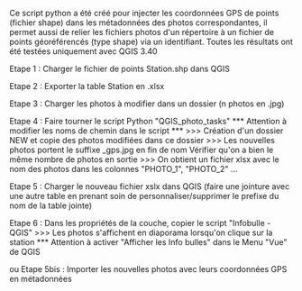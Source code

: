 Ce script python a été créé pour injecter les coordonnées GPS de points (fichier shape) dans les métadonnées des photos correspondantes, il permet aussi de relier les fichiers photos d'un répertoire à un fichier de points géoréférencés (type shape) via un identifiant.
Toutes les résultats ont été testées uniquement avec QGIS 3.40
 
Etape 1 : Charger le fichier de points Station.shp dans QGIS
 
Etape 2 : Exporter la table Station en .xlsx

Etape 3 : Charger les photos à modifier dans un dossier (n photos en .jpg)

Etape 4 : Faire tourner le script Python "QGIS_photo_tasks"
	  *** Attention à modifier les noms de chemin dans le script ***
	  >>> Création d'un dossier NEW et copie des photos modifiées dans ce dossier
	  >>> Les nouvelles photos portent le suffixe _gps.jpg en fin de nom
	  Vérifier qu'on a bien le même nombre de photos en sortie
	  >>> On obtient un fichier xlsx avec le nom des photos dans les colonnes "PHOTO_1", "PHOTO_2" ...

Etape 5 : Charger le nouveau fichier xslx dans QGIS (faire une jointure avec une autre table en prenant soin de personnaliser/supprimer le prefixe du nom de la table jointe)

Etape 6 : Dans les propriétés de la couche, copier le script "Infobulle - QGIS" 
	  >>> Les photos s'affichent en diaporama lorsqu'on clique sur la station
	  *** Attention à activer "Afficher les Info bulles" dans le Menu "Vue" de QGIS

ou Etape 5bis : Importer les nouvelles photos avec leurs coordonnées GPS en métadonnées
